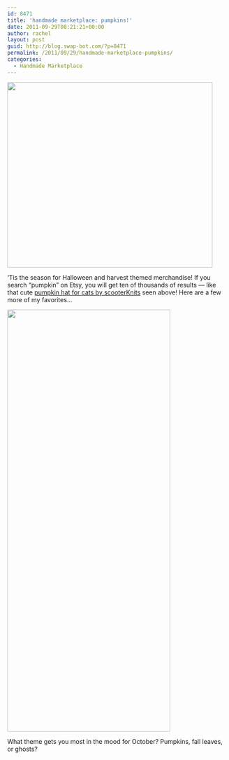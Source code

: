 ```yaml
---
id: 8471
title: 'handmade marketplace: pumpkins!'
date: 2011-09-29T08:21:21+00:00
author: rachel
layout: post
guid: http://blog.swap-bot.com/?p=8471
permalink: /2011/09/29/handmade-marketplace-pumpkins/
categories:
  - Handmade Marketplace
---
```

[<img src="http://blog.swap-bot.com/wp-content/uploads/2011/09/pumpkinhat.png" alt="" title="pumpkinhat" width="470" height="423" class="alignnone size-full wp-image-8474" srcset="http://blog.swap-bot.com/wp-content/uploads/2011/09/pumpkinhat-300x270.png 300w, http://blog.swap-bot.com/wp-content/uploads/2011/09/pumpkinhat.png 470w" sizes="(max-width: 470px) 100vw, 470px" />](http://www.etsy.com/listing/59809542/simple-pumpkin-cat-hat)

&#8216;Tis the season for Halloween and harvest themed merchandise! If you search &#8220;pumpkin&#8221; on Etsy, you will get ten of thousands of results &#8212; like that cute [pumpkin hat for cats by scooterKnits](http://www.etsy.com/listing/59809542/simple-pumpkin-cat-hat) seen above! Here are a few more of my favorites&#8230;

<img src="http://blog.swap-bot.com/wp-content/uploads/2011/09/pumpkinetsypicks.png" alt="" title="pumpkinetsypicks" width="373" height="963" class="alignnone size-full wp-image-8528" />

What theme gets you most in the mood for October? Pumpkins, fall leaves, or ghosts?